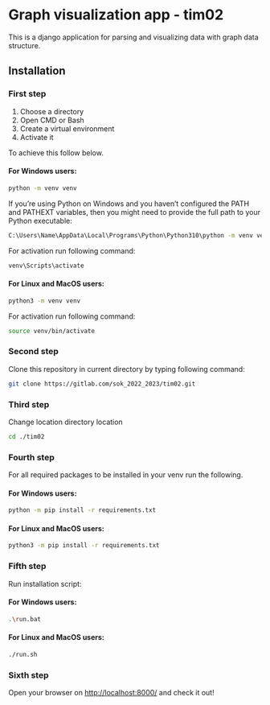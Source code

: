 # Graph visualization app - tim02

This is a django application for parsing and visualizing data with graph data structure.

## Installation
### First step
1. Choose a directory
2. Open CMD or Bash 
3. Create a virtual environment
4. Activate it

To achieve this follow below.

#### For Windows users:
```bash
python -m venv venv
```
If you’re using Python on Windows and you haven’t configured the PATH and PATHEXT variables, then you might need to provide the full path to your Python executable:
```bash
C:\Users\Name\AppData\Local\Programs\Python\Python310\python -m venv venv
```
For activation run following command:
```bash
venv\Scripts\activate
```
#### For Linux and MacOS users:
```bash
python3 -m venv venv
```
For activation run following command:
```bash
source venv/bin/activate
```
### Second step
Clone this repository in current directory by typing following command:

```bash
git clone https://gitlab.com/sok_2022_2023/tim02.git
```
### Third step
Change location directory location
```bash
cd ./tim02
```
### Fourth step
For all required packages to be installed in your venv run the following.
#### For Windows users:
```bash
python -m pip install -r requirements.txt
```
#### For Linux and MacOS users:
```bash
python3 -m pip install -r requirements.txt
```
### Fifth step
Run installation script:
#### For Windows users:
```bash
.\run.bat
```
#### For Linux and MacOS users:
```bash
./run.sh
```
### Sixth step
Open your browser on [http://localhost:8000/](http://localhost:8000/) and check it out!
#